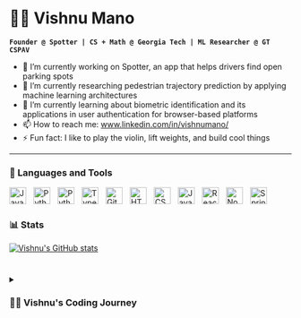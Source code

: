 # 🧙‍♂️ Vishnu Mano

**`Founder @ Spotter | CS + Math @ Georgia Tech | ML Researcher @ GT CSPAV`**

- 🔭 I’m currently working on Spotter, an app that helps drivers find open parking spots
- 🧪 I’m currently researching pedestrian trajectory prediction by applying machine learning architectures
- 🌱 I’m currently learning about biometric identification and its applications in user authentication for browser-based platforms
- 📫 How to reach me: www.linkedin.com/in/vishnumano/
- ⚡ Fun fact: I like to play the violin, lift weights, and build cool things

---

### 🧰 Languages and Tools

<img align="left" alt="Java" width="30px" style="padding-right:10px;" src="https://cdn.jsdelivr.net/gh/devicons/devicon/icons/java/java-original.svg"/>
<img align="left" alt="Python" width="30px" style="padding-right:10px;" src="https://cdn.jsdelivr.net/gh/devicons/devicon/icons/python/python-plain.svg" />
<img align="left" alt="Python" width="30px" style="padding-right:10px;" src="https://cdn.jsdelivr.net/gh/devicons/devicon@latest/icons/cplusplus/cplusplus-original.svg" />
<img align="left" alt="TypeScript" width="30px" style="padding-right:10px;" src="https://cdn.jsdelivr.net/gh/devicons/devicon/icons/typescript/typescript-plain.svg" />
<img align="left" alt="Git" width="30px" style="padding-right:10px;" src="https://cdn.jsdelivr.net/gh/devicons/devicon/icons/git/git-original.svg" />
<img align="left" alt="HTML" width="30px" style="padding-right:10px;" src="https://cdn.jsdelivr.net/gh/devicons/devicon/icons/html5/html5-plain.svg" />
<img align="left" alt="CSS" width="30px" style="padding-right:10px;" src="https://cdn.jsdelivr.net/gh/devicons/devicon/icons/css3/css3-plain.svg" />
<img align="left" alt="JavaScript" width="30px" style="padding-right:10px;" src="https://cdn.jsdelivr.net/gh/devicons/devicon/icons/javascript/javascript-plain.svg" />
<img align="left" alt="React" width="30px" style="padding-right:10px;" src="https://cdn.jsdelivr.net/gh/devicons/devicon/icons/react/react-original.svg" />
<img align="left" alt="NodeJS" width="30px" style="padding-right:10px;" src="https://cdn.jsdelivr.net/gh/devicons/devicon/icons/nodejs/nodejs-original.svg" />
<img align="left" alt="Spring" width="30px" style="padding-right:10px;" src="https://cdn.jsdelivr.net/gh/devicons/devicon@latest/icons/arduino/arduino-plain.svg" />
<br />

#
### 📊 Stats

[![Vishnu's GitHub stats](https://github-readme-stats.vercel.app/api?username=vishnumano)](https://github.com/vishnumano/github-readme-stats)

#
<details>
 <summary><h3>👨‍💻 Vishnu's Coding Journey</h3></summary>
I’m a freshman at the Georgia Institute of Technology, pursuing a double major in Computer Science and Mathematics. My love for building solutions to real-world problems inspired me to launch my transportation startup, Spotter, which is an app that helps drivers find open parking spots. I'm looking forward to expand my ability to create technology that helps communities across the world through internships this upcoming summer!

[website]: https://vishnumano.com/
[linkedin]: https://www.linkedin.com/in/vishnumano/
